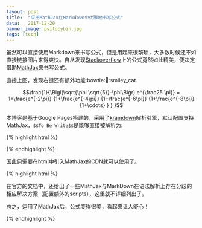 ```yaml
---
layout: post
title:	"采用MathJax在Markdown中优雅地书写公式"
data:	2017-12-20
banner_image: psilocybin.jpg
tags: [tech]
---
```

虽然可以直接使用Markdown来书写公式，但是用起来很繁琐，大多数时候还不如直接链接图片来得爽快。自从发现[Stackoverflow](https://stackoverflow.com)上的公式竟然如此精美，便决定借助[MathJax](https://www.mathjax.org/)来书写公式。

<!--more-->
直接上图，发现右键还有额外功能:bowtie:&#x1F34E;:smiley_cat.

$$\frac{1}{\Bigl(\sqrt{\phi \sqrt{5}}-\phi\Bigr) e^{\frac25 \pi}} = 1+\frac{e^{-2\pi}} {1+\frac{e^{-4\pi}} {1+\frac{e^{-6\pi}} {1+\frac{e^{-8\pi}} {1+\cdots} } } }$$

本博客是基于Google Pages搭建的，采用了[kramdown](https://kramdown.gettalong.org/math_engine/mathjax.html)解析引擎，默认配置支持MathJax，`$$To Be Write$$`是能够直接被解析为:

{% highlight html %}
<script type="math/tex; mode=display">
	To Be Write
</script>
{% endhighlight %}

因此只需要在html中引入MathJax的CDN就可以使用了。

{% highlight html %}
<script type="text/javascript" src="http://cdn.mathjax.org/mathjax/latest/MathJax.js?config=TeX-AMS-MML_HTMLorMML">
</script>

在官方的文档中，还给出了一些MathJax与MarkDown在语法解析上存在分歧的相应解决方案（配置额外的scripts），这里就不详细列出了。

总之，运用了MathJax后，公式变得很美，看起来让人舒心！

{% endhighlight %}


